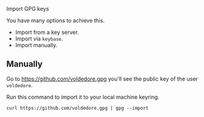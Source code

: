 Import GPG keys

You have many options to achieve this.

- Import from a key server.
- Import via `keybase`.
- Import manually.

## Manually

Go to https://github.com/voldedore.gpg you'll see the public key of the user `voldedore`.

Run this command to import it to your local machine keyring.

    curl https://github.com/voldedore.gpg | gpg --import

